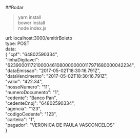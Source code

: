 ##Rodar <br />

> yarn install <br />
> bower install <br />
> node index.js <br />



url: localhost:3000/emitirBoleto <br />
type: POST <br />
data:<br />
   {
        "cpf": "64802590334", <br />
        "linhaDigitavel": "62390001172100004610800000000117971680000042234",<br />
        "dataEmissao": "2017-05-02T18:30:16.791Z",<br />
        "dataVencimento": "2017-05-02T18:30:16.791Z",<br />
        "valor": "422.34",<br />
        "nossoNumero": "11",<br />
        "numeroDocumento": "1",<br />
        "cedente": "Banco Pan",<br />
        "cedenteCnpj": "64802590334",<br />
        "agencia": "123",<br />
        "codigoCedente": "123",<br />
        "carteira": "1",<br />
        "pagador": "VERONICA DE PAULA VASCONCELOS"<br />
    }<br />
